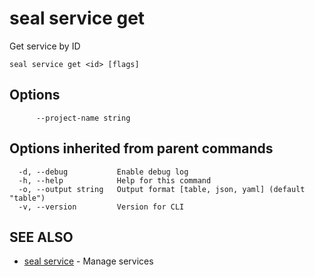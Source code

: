 # seal service get

Get service by ID

```
seal service get <id> [flags]
```

## Options

```
      --project-name string   
```

## Options inherited from parent commands

```
  -d, --debug           Enable debug log
  -h, --help            Help for this command
  -o, --output string   Output format [table, json, yaml] (default "table")
  -v, --version         Version for CLI
```

## SEE ALSO

* [seal service](seal_service)	 - Manage services

